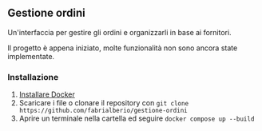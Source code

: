 ## Gestione ordini
Un'interfaccia per gestire gli ordini e organizzarli in base ai fornitori.

Il progetto è appena iniziato, molte funzionalità non sono ancora state implementate.

### Installazione
1. [Installare Docker](https://docs.docker.com/engine/install/)
2. Scaricare i file o clonare il repository con `git clone https://github.com/fabrialberio/gestione-ordini`
3. Aprire un terminale nella cartella ed seguire `docker compose up --build`
